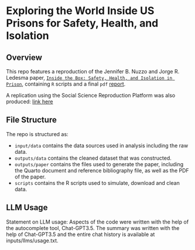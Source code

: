 # Exploring the World Inside US Prisons for Safety, Health, and Isolation

## Overview

This repo features a reproduction of the Jennifer B. Nuzzo and Jorge R. Ledesma paper, [`Inside the Box: Safety, Health, and Isolation in Prison`](https://pubs.aeaweb.org/doi/pdfplus/10.1257/jep.35.4.97), containing `R` scripts and a final `pdf` [report](https://github.com/siru1366/us-mass-incarceration/blob/main/outputs/paper/paper.pdf). 

A replication using the Social Science Reproduction Platform was also produced: [link here](https://www.socialsciencereproduction.org/reproductions/1551/index?step=0)


## File Structure

The repo is structured as:

-   `input/data` contains the data sources used in analysis including the raw data.
-   `outputs/data` contains the cleaned dataset that was constructed.
-   `outputs/paper` contains the files used to generate the paper, including the Quarto document and reference bibliography file, as well as the PDF of the paper. 
-   `scripts` contains the R scripts used to simulate, download and clean data.



##  LLM Usage
Statement on LLM usage: Aspects of the code were written with the help of the autocomplete tool, Chat-GPT3.5. The summary was written with the help of Chat-GPT3.5 and the entire chat history is available at inputs/llms/usage.txt.
